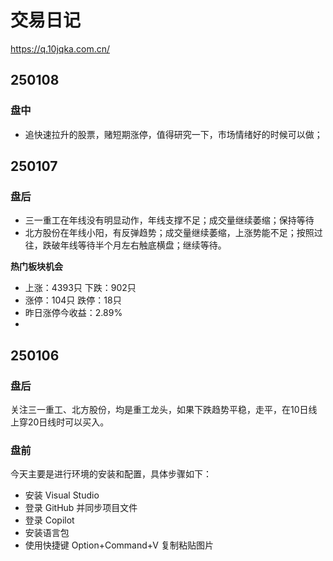 # 交易日记
https://q.10jqka.com.cn/

## 250108

### 盘中
- 追快速拉升的股票，赌短期涨停，值得研究一下，市场情绪好的时候可以做；

## 250107

### 盘后
- 三一重工在年线没有明显动作，年线支撑不足；成交量继续萎缩；保持等待
- 北方股份在年线小阳，有反弹趋势；成交量继续萎缩，上涨势能不足；按照过往，跌破年线等待半个月左右触底横盘；继续等待。

**热门板块机会**
- 上涨：4393只 下跌：902只
- 涨停：104只 跌停：18只
- 昨日涨停今收益：2.89%
- 

## 250106

### 盘后

关注三一重工、北方股份，均是重工龙头，如果下跌趋势平稳，走平，在10日线上穿20日线时可以买入。

### 盘前
今天主要是进行环境的安装和配置，具体步骤如下：
- 安装 Visual Studio
- 登录 GitHub 并同步项目文件
- 登录 Copilot
- 安装语言包
- 使用快捷键 Option+Command+V 复制粘贴图片